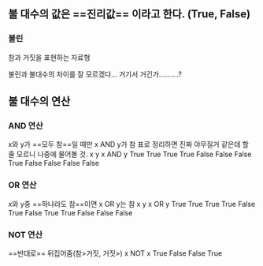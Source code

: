 ## 불 대수의 값은 ==진리값== 이라고 한다. (True, False)
### 불린
참과 거짓을 표현하는 자료형

불린과 불대수의 차이를 잘 모르겠다... 거기서 거긴가..........?

## 불 대수의 연산
### AND 연산
 x와  y가 ==모두 참==일 때만 x AND y가 참
 표로 정리하면 진짜 야무질거 같은데 할 줄 모르니 나중에 물어볼 것.
     x         y      x AND y
    True   True    True
    True   False   False
    False  True    False
    False  False   False

### OR 연산
x와 y중 ==하나라도 참==이면 x OR y는 참
     x         y      x OR y
    True   True    True
    True   False   True
    False  True    True
    False  False   False
### NOT 연산
==반대로== 뒤집어줌(참>거짓, 거짓>)
     x     NOT x
    True   False
    False  True   
